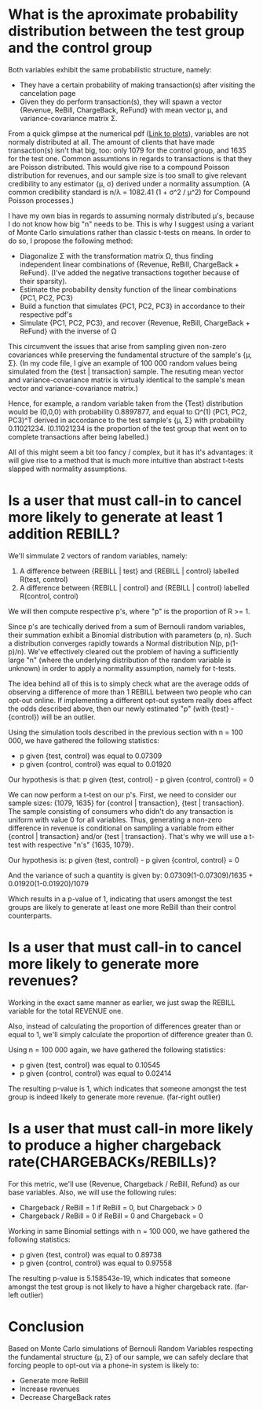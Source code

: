 # What is the aproximate probability distribution between the test group and the control group

Both variables exhibit the same probabilistic structure, namely:

* They have a certain probability of making transaction(s) after visiting the cancelation page
* Given they do perform transaction(s), they will spawn a vector {Revenue, ReBill, ChargeBack, ReFund} with mean vector µ, and variance-covariance matrix Σ. 

From a quick glimpse at the numerical pdf ([Link to plots](https://imgur.com/a/U3A0qvF)), variables are not normaly distributed at all. The amount of clients that have made transaction(s) isn't that big, too: only 1079 for the control group, and 1635 for the test one. Common assumtions in regards to transactions is that they are Poisson distributed. This would give rise to a compound Poisson distribution for revenues, and our sample size is too small to give relevant credibility to any estimator {µ, σ} derived under a normality assumption. (A common credibility standard is n/λ = 1082.41 (1 + σ^2 / µ^2) for Compound Poisson processes.)

I have my own bias in regards to assuming normaly distributed µ's, because I do not know how big "n" needs to be. This is why I suggest using a variant of Monte Carlo simulations rather than classic t-tests on means. In order to do so, I propose the following method:


* Diagonalize Σ with the transformation matrix Ω, thus finding independent linear combinations of {Revenue, ReBill, ChargeBack + ReFund}. (I've added the negative transactions together because of their sparsity). 
* Estimate the probability density function of the linear combinations {PC1, PC2, PC3}
* Build a function that simulates {PC1, PC2, PC3} in accordance to their respective pdf's
* Simulate {PC1, PC2, PC3}, and recover {Revenue, ReBill, ChargeBack + ReFund} with the inverse of Ω

This circumvent the issues that arise from sampling given non-zero covariances while preserving the fundamental structure of the sample's {µ, Σ}. (In my code file, I give an example of 100 000 random values being simulated from the {test | transaction} sample. The resuting mean vector and variance-covariance matrix is virtualy identical to the sample's mean vector and variance-covariance matrix.)

Hence, for example, a random variable taken from the {Test} distribution would be (0,0,0) with probability 0.8897877, and equal to Ω^(1) (PC1, PC2, PC3)^T derived in accordance to the test sample's {µ, Σ} with probability 0.11021234. (0.11021234 is the proportion of the test group that went on to complete transactions after being labelled.)

All of this might seem a bit too fancy / complex, but it has it's advantages: it will give rise to a method that is much more intuitive than abstract t-tests slapped with normality assumptions. 



# Is a user that must call-in to cancel more likely to generate at least 1 addition REBILL?

We'll simmulate 2 vectors of random variables, namely:

1. A difference between {REBILL | test} and {REBILL | control} labelled R(test, control)
2. A difference between {REBILL | control} and {REBILL | control} labelled R(control, control)

We will then compute respective p's, where "p" is the proportion of R >= 1.

Since p's are techically derived from a sum of Bernouli random variables, their summation exhibit a Binomial distribution with parameters (p, n). Such a distribution converges rapidly towards a Normal distribution N(p, p(1-p)/n). We've effectively cleared out the problem of having a sufficiently large "n" (where the underlying distribution of the random variable is unknown) in order to apply a normality assumption, namely for t-tests.

The idea behind all of this is to simply check what are the average odds of observing a difference of more than 1 REBILL between two people who can opt-out online. If implementing a different opt-out system really does affect the odds described above, then our newly estimated "p" (with {test} - {control}) will be an outlier.

Using the simulation tools described in the previous section with n = 100 000, we have gathered the following statistics:

* p given {test, control} was equal to 0.07309 
* p given {control, control} was equal to 0.01920 

Our hypothesis is that: p given {test, control} - p given {control, control} = 0

We can now perform a t-test on our p's. First, we need to consider our sample sizes: {1079, 1635} for {control | transaction}, {test | transaction}. The sample consisting of consumers who didn't do any transaction is uniform with value 0 for all variables. Thus, generating a non-zero difference in revenue is conditional on sampling a variable from either {control | transaction} and/or {test | transaction}. That's why we will use a t-test with respective "n's" {1635, 1079}. 

Our hypothesis is: p given {test, control} - p given {control, control} = 0

And the variance of such a quantity is given by: 0.07309(1-0.07309)/1635 + 0.01920(1-0.01920)/1079

Which results in a p-value of 1, indicating that users amongst the test groups are likely to generate at least one more ReBill than their control counterparts.



# Is a user that must call-in to cancel more likely to generate more revenues?

Working in the exact same manner as earlier, we just swap the REBILL variable for the total REVENUE one. 

Also, instead of calculating the proportion of differences greater than or equal to 1, we'll simply calculate the proportion of difference greater than 0.

Using n = 100 000 again, we have gathered the following statistics:

* p given {test, control} was equal to 0.10545 
* p given {control, control} was equal to 0.02414 

The resulting p-value is 1, which indicates that someone amongst the test group is indeed likely to generate more revenue. (far-right outlier)



# Is a user that must call-in more likely to produce a higher chargeback rate(CHARGEBACKs/REBILLs)?

For this metric, we'll use {Revenue, Chargeback / ReBill, Refund} as our base variables. Also, we will use the following rules:

* Chargeback / ReBill = 1 if ReBill = 0, but Chargeback > 0
* Chargeback / ReBill = 0 if ReBill = 0 and Chargeback = 0

Working in same Binomial settings with n = 100 000, we have gathered the following statistics:

* p given {test, control} was equal to 0.89738
* p given {control, control} was equal to 0.97558 

The resulting p-value is 5.158543e-19, which indicates that someone amongst the test group is not likely to have a higher chargeback rate. (far-left outlier)



# Conclusion

Based on Monte Carlo simulations of Bernouli Random Variables respecting the fundamental structure {µ, Σ} of our sample, we can safely declare that forcing people to opt-out via a phone-in system is likely to:

* Generate more ReBill
* Increase revenues
* Decrease ChargeBack rates



